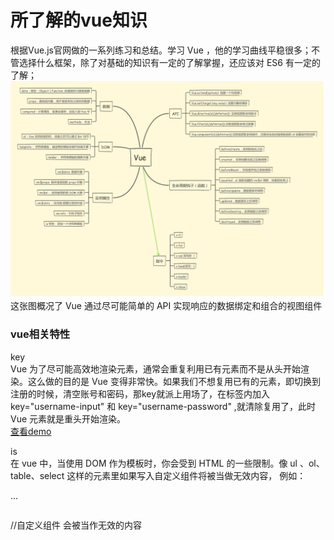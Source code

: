 # 所了解的vue知识
根据Vue.js官网做的一系列练习和总结。学习 Vue ，他的学习曲线平稳很多；不管选择什么框架，除了对基础的知识有一定的了解掌握，还应该对 ES6 有一定的了解；</br>
![image](https://github.com/gyjian/vue/blob/master/img/API.png)</br>
这张图概况了 Vue 通过尽可能简单的 API 实现响应的数据绑定和组合的视图组件</br>
### vue相关特性
key<br>
Vue 为了尽可能高效地渲染元素，通常会重复利用已有元素而不是从头开始渲染。这么做的目的是 Vue 变得非常快。如果我们不想复用已有的元素，即切换到注册的时候，清空账号和密码，那key就派上用场了，在标签内加入 key="username-input" 和 key="username-password" ,就清除复用了，此时 Vue 元素就是重头开始渲染。</br>
[查看demo](https://github.com/gyjian/vue/blob/master/register.html)</br>

is</br>
在 vue 中，当使用 DOM 作为模板时，你会受到 HTML 的一些限制。像 ul 、ol、table、select 这样的元素里如果写入自定义组件将被当做无效内容， 例如：</br>
    <table>
      <my-row>...</my-row>
    </table>
    //自定义组件 <my-row> 会被当作无效的内容
